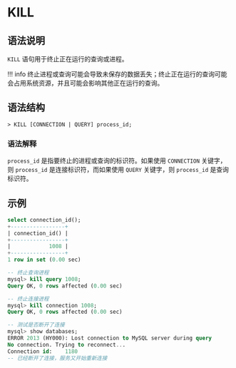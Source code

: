 # **KILL**

## **语法说明**

`KILL` 语句用于终止正在运行的查询或进程。

!!! info
    终止进程或查询可能会导致未保存的数据丢失；终止正在运行的查询可能会占用系统资源，并且可能会影响其他正在运行的查询。

## **语法结构**

```
> KILL [CONNECTION | QUERY] process_id;
```

### 语法解释

`process_id` 是指要终止的进程或查询的标识符。如果使用 `CONNECTION` 关键字，则 `process_id` 是连接标识符，而如果使用 `QUERY` 关键字，则 `process_id` 是查询标识符。

## **示例**

```sql
select connection_id();
+-----------------+
| connection_id() |
+-----------------+
|            1008 |
+-----------------+
1 row in set (0.00 sec)

-- 终止查询进程
mysql> kill query 1008;
Query OK, 0 rows affected (0.00 sec)

-- 终止连接进程
mysql> kill connection 1008;
Query OK, 0 rows affected (0.00 sec)

-- 测试是否断开了连接
mysql> show databases;
ERROR 2013 (HY000): Lost connection to MySQL server during query
No connection. Trying to reconnect...
Connection id:    1180
-- 已经断开了连接，服务又开始重新连接
```
